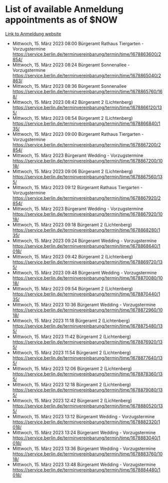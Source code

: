 # List of available Anmeldung appointments as of $NOW
[Link to Anmeldung website](https://service.berlin.de/terminvereinbarung/termin/tag.php?termin=1&anliegen[]=120686&dienstleisterlist=122210,122217,327316,122219,327312,122227,327314,122231,327346,122243,327348,122254,122252,329742,122260,329745,122262,329748,122271,327278,122273,327274,122277,327276,330436,122280,327294,122282,327290,122284,327292,122291,327270,122285,327266,122286,327264,122296,327268,150230,329760,122297,327286,122294,327284,122312,329763,122314,329775,122304,327330,122311,327334,122309,327332,317869,122281,327352,122279,329772,122283,122276,327324,122274,327326,122267,329766,122246,327318,122251,327320,122257,327322,122208,327298,122226,327300&herkunft=http%3A%2F%2Fservice.berlin.de%2Fdienstleistung%2F120686%2F)
- Mittwoch, 15. März 2023 08:00 Bürgeramt Rathaus Tiergarten - Vorzugstermine https://service.berlin.de/terminvereinbarung/termin/time/1678863600/2854/
- Mittwoch, 15. März 2023 08:24 Bürgeramt Sonnenallee - Vorzugstermine https://service.berlin.de/terminvereinbarung/termin/time/1678865040/2863/
- Mittwoch, 15. März 2023 08:36 Bürgeramt Sonnenallee https://service.berlin.de/terminvereinbarung/termin/time/1678865760/168/
- Mittwoch, 15. März 2023 08:42 Bürgeramt 2 (Lichtenberg) https://service.berlin.de/terminvereinbarung/termin/time/1678866120/135/
- Mittwoch, 15. März 2023 08:54 Bürgeramt 2 (Lichtenberg) https://service.berlin.de/terminvereinbarung/termin/time/1678866840/135/
- Mittwoch, 15. März 2023 09:00 Bürgeramt Rathaus Tiergarten - Vorzugstermine https://service.berlin.de/terminvereinbarung/termin/time/1678867200/2854/
- Mittwoch, 15. März 2023  Bürgeramt Wedding - Vorzugstermine https://service.berlin.de/terminvereinbarung/termin/time/1678867200/1018/
- Mittwoch, 15. März 2023 09:06 Bürgeramt 2 (Lichtenberg) https://service.berlin.de/terminvereinbarung/termin/time/1678867560/135/
- Mittwoch, 15. März 2023 09:12 Bürgeramt Rathaus Tiergarten - Vorzugstermine https://service.berlin.de/terminvereinbarung/termin/time/1678867920/2854/
- Mittwoch, 15. März 2023  Bürgeramt Wedding - Vorzugstermine https://service.berlin.de/terminvereinbarung/termin/time/1678867920/1018/
- Mittwoch, 15. März 2023 09:18 Bürgeramt 2 (Lichtenberg) https://service.berlin.de/terminvereinbarung/termin/time/1678868280/135/
- Mittwoch, 15. März 2023 09:24 Bürgeramt Wedding - Vorzugstermine https://service.berlin.de/terminvereinbarung/termin/time/1678868640/1018/
- Mittwoch, 15. März 2023 09:42 Bürgeramt 2 (Lichtenberg) https://service.berlin.de/terminvereinbarung/termin/time/1678869720/135/
- Mittwoch, 15. März 2023 09:48 Bürgeramt Wedding - Vorzugstermine https://service.berlin.de/terminvereinbarung/termin/time/1678870080/1018/
- Mittwoch, 15. März 2023 09:54 Bürgeramt 2 (Lichtenberg) https://service.berlin.de/terminvereinbarung/termin/time/1678870440/135/
- Mittwoch, 15. März 2023 10:36 Bürgeramt Wedding - Vorzugstermine https://service.berlin.de/terminvereinbarung/termin/time/1678872960/1018/
- Mittwoch, 15. März 2023 11:18 Bürgeramt 2 (Lichtenberg) https://service.berlin.de/terminvereinbarung/termin/time/1678875480/135/
- Mittwoch, 15. März 2023 11:42 Bürgeramt 2 (Lichtenberg) https://service.berlin.de/terminvereinbarung/termin/time/1678876920/135/
- Mittwoch, 15. März 2023 11:54 Bürgeramt 2 (Lichtenberg) https://service.berlin.de/terminvereinbarung/termin/time/1678877640/135/
- Mittwoch, 15. März 2023 12:06 Bürgeramt 2 (Lichtenberg) https://service.berlin.de/terminvereinbarung/termin/time/1678878360/135/
- Mittwoch, 15. März 2023 12:18 Bürgeramt 2 (Lichtenberg) https://service.berlin.de/terminvereinbarung/termin/time/1678879080/135/
- Mittwoch, 15. März 2023 12:42 Bürgeramt 2 (Lichtenberg) https://service.berlin.de/terminvereinbarung/termin/time/1678880520/135/
- Mittwoch, 15. März 2023 13:12 Bürgeramt Wedding - Vorzugstermine https://service.berlin.de/terminvereinbarung/termin/time/1678882320/1018/
- Mittwoch, 15. März 2023 13:24 Bürgeramt Wedding - Vorzugstermine https://service.berlin.de/terminvereinbarung/termin/time/1678883040/1018/
- Mittwoch, 15. März 2023 13:36 Bürgeramt Wedding - Vorzugstermine https://service.berlin.de/terminvereinbarung/termin/time/1678883760/1018/
- Mittwoch, 15. März 2023 13:48 Bürgeramt Wedding - Vorzugstermine https://service.berlin.de/terminvereinbarung/termin/time/1678884480/1018/
